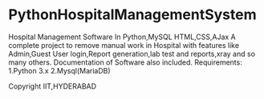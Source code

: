 # PythonHospitalManagementSystem
Hospital Management Software In Python,MySQL
HTML,CSS,AJax
A complete project to remove manual work in Hospital with features like Admin,Guest User login,Report generation,lab test and reports,xray and so many others.
Documentation of Software also included.
Requirements:
1.Python 3.x
2.Mysql(MariaDB)

Copyright IIT,HYDERABAD
